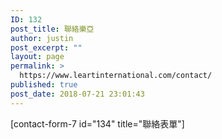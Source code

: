 ```yaml
---
ID: 132
post_title: 聯絡樂亞
author: justin
post_excerpt: ""
layout: page
permalink: >
  https://www.leartinternational.com/contact/
published: true
post_date: 2018-07-21 23:01:43
---
```

[contact-form-7 id="134" title="聯絡表單"]